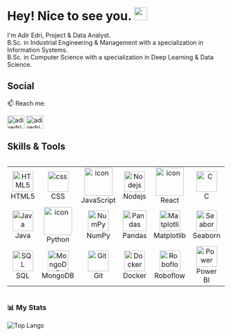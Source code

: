  
# Hey! Nice to see you. <img src="https://media.giphy.com/media/hvRJCLFzcasrR4ia7z/giphy.gif" width="30px"> 
I'm Adir Edri, Project & Data Analyst. <br> 
B.Sc. in Industrial Engineering & Management with a specialization in Information Systems. <br>
B.Sc. in Computer Science with a specialization in Deep Learning & Data Science.

## Social

📫 Reach me:

<a href="https://www.linkedin.com/in/adiredri/" target="blank"><img align="center" src="https://raw.githubusercontent.com/rahuldkjain/github-profile-readme-generator/master/src/images/icons/Social/linked-in-alt.svg" alt="adiredri" height="30" width="40" /></a>
<a href="mailto:adire7399@gmail.com" target="blank"><img align="center" src="https://logos-world.net/wp-content/uploads/2020/11/Gmail-Logo.png" alt="adiredri" height="30" width="40"/></a>

## Skills & Tools 

<!-- START TABLE -->

<div style="display: flex; align-items: flex-start; align: center">
<table align="center">
  <tr> 
    <td align="center" width="96"><img src="https://skillicons.dev/icons?i=html" width="48" height="48" alt="HTML5" /><br>HTML5 </td>
    <td align="center" width="96"><img src="https://skillicons.dev/icons?i=css" width="48" height="48" alt="css" /><br>CSS </td>
    <td align="center" width="96"><img src="https://techstack-generator.vercel.app/js-icon.svg" alt="icon" width="65" height="65" /><br>JavaScript</td>
    <td align="center" width="96"><img src="https://skillicons.dev/icons?i=nodejs" width="48" height="48" alt="Nodejs" /><br>Nodejs</td>
    <td align="center" width="96"><img src="https://techstack-generator.vercel.app/react-icon.svg" alt="icon" width="65" height="65" /><br>React</td>
    <td align="center" width="96"><img src="https://skillicons.dev/icons?i=c" width="48" height="48" alt="C" /><br>C</td>
    <td align="center" width="96"><img src="https://techstack-generator.vercel.app/cpp-icon.svg" alt="icon" width="65" height="65" /><br>C++</td>
    <td align="center" width="96"><img src="https://techstack-generator.vercel.app/csharp-icon.svg" alt="icon" width="65" height="65" /><br>C#</td>
  </tr>
  <tr>
    <td align="center" width="96"><img src="https://skillicons.dev/icons?i=java" width="48" height="48" alt="Java" /><br>Java</td>
    <td align="center" width="96"><a href="#macropower-tech"><img src="https://techstack-generator.vercel.app/python-icon.svg" alt="icon" width="65" height="65" /></a><br>Python</td>
    <td align="center" width="96"><img src="https://miro.medium.com/v2/resize:fit:1001/1*vPezx00A1u0WAfS8e8wBXQ.png" width="48" height="48" alt="NumPy" /><br>NumPy</td>
    <td align="center" width="96"><img src="https://geo-python-site.readthedocs.io/en/latest/_images/pandas_logo.png" width="55" height="48" alt="Pandas" /><br>Pandas</td>
    <td align="center" width="96"><img src="https://upload.wikimedia.org/wikipedia/commons/thumb/8/84/Matplotlib_icon.svg/2048px-Matplotlib_icon.svg.png" width="48" height="48" alt="Matplotlib" /><br>Matplotlib</td>
    <td align="center" width="96"><img src="https://user-images.githubusercontent.com/315810/92161415-9e357100-edfe-11ea-917d-f9e33fd60741.png" width="48" height="48" alt="Seaborn" /><br>Seaborn</td>
    <td align="center" width="96"><img src="https://skillicons.dev/icons?i=pytorch" width="48" height="48" alt="PyTorch"/><br>PyTorch</td>
    <td align="center" width="96"><img src="https://upload.wikimedia.org/wikipedia/commons/f/f3/Apache_Spark_logo.svg" width="48" height="48" alt="PySpark" /><br>PySpark</td>
  </tr>
  <tr>
    <td align="center" width="96"><img src="https://skillicons.dev/icons?i=mysql" width="48" height="48" alt="SQL" /><br>SQL</td>
    <td align="center" width="96"><img src="https://skillicons.dev/icons?i=mongodb" width="48" height="48" alt="MongoDB" /><br>MongoDB</td>
    <td align="center" width="96"><img src="https://user-images.githubusercontent.com/25181517/192108372-f71d70ac-7ae6-4c0d-8395-51d8870c2ef0.png" width="48" height="48" alt="Git" /><br>Git</td>
    <td align="center" width="96"><img src="https://techstack-generator.vercel.app/docker-icon.svg" width="48" height="48" alt="Docker" /><br>Docker</td>
    <td align="center" width="96"><img src="https://logosandtypes.com/wp-content/uploads/2025/02/roboflow.svg" width="48" height="48" alt="Roboflow" /><br>Roboflow</td>
    <td align="center" width="96"><img src="https://upload.wikimedia.org/wikipedia/commons/thumb/c/cf/New_Power_BI_Logo.svg/1200px-New_Power_BI_Logo.svg.png" width="48" height="48" alt="Power" /><br>Power BI</td>
    <td align="center" width="96"><img src="https://cdn.worldvectorlogo.com/logos/tableau-software.svg" width="48" height="48" alt="Tableau" /><br>Tableau</td>
    <td align="center" width="96"><img src="https://skillicons.dev/icons?i=linux" width="48" height="48" alt="linux" /><br>linux</td>    
  </tr>
</table>
</div>

<!-- END TABLE -->

### 📊 My Stats
![Top Langs](https://github-readme-stats.vercel.app/api/top-langs/?username=adiredri&layout=compact&theme=transparent)
